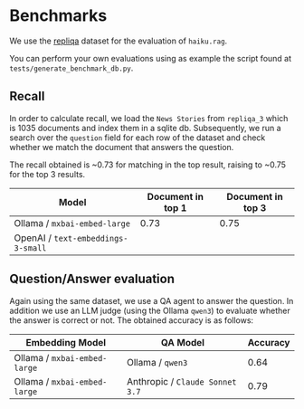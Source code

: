 # Benchmarks

We use the [repliqa](https://huggingface.co/datasets/ServiceNow/repliqa) dataset for the evaluation of `haiku.rag`.

You can perform your own evaluations using as example the script found at
`tests/generate_benchmark_db.py`.

## Recall

In order to calculate recall, we load the `News Stories` from `repliqa_3` which is 1035 documents and index them in a sqlite db. Subsequently, we run a search over the `question` field for each row of the dataset and check whether we match the document that answers the question.


The recall obtained is ~0.73 for matching in the top result, raising to ~0.75 for the top 3 results.

| Model                                 | Document in top 1 | Document in top 3 |
|---------------------------------------|-------------------|-------------------|
| Ollama / `mxbai-embed-large`          | 0.73              | 0.75              |
| OpenAI / `text-embeddings-3-small`    |                   |                   |

## Question/Answer evaluation

Again using the same dataset, we use a QA agent to answer the question. In addition we use an LLM judge (using the Ollama `qwen3`) to evaluate whether the answer is correct or not. The obtained accuracy is as follows:

| Embedding Model              | QA Model                          | Accuracy  |
|------------------------------|-----------------------------------|-----------|
| Ollama / `mxbai-embed-large` | Ollama / `qwen3`                  | 0.64      |
| Ollama / `mxbai-embed-large` | Anthropic / `Claude Sonnet 3.7`   | 0.79      |

